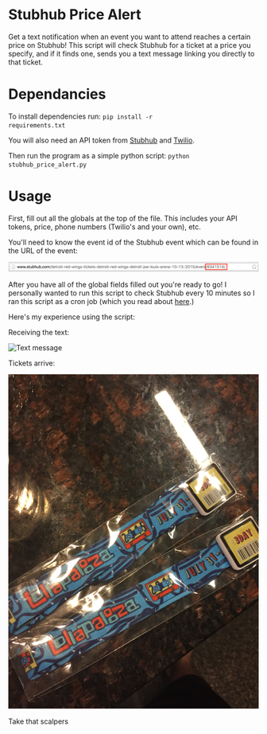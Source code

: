 # Stubhub Price Alert
Get a text notification when an event you want to attend reaches a certain price on Stubhub! This script will check Stubhub for a ticket at a price you specify, and if it finds one, sends you a text message linking you directly to that ticket.

# Dependancies
To install dependencies run: <code>pip install -r requirements.txt</code>

You will also need an API token from <a href="https://developer.stubhub.com/store/site/pages/guides.jag?type=gettingstarted" >Stubhub</a> and <a href="https://www.twilio.com/help/faq/twilio-basics/what-is-the-auth-token-and-how-can-i-change-it">Twilio</a>.

Then run the program as a simple python script: <code>python stubhub_price_alert.py</code>

# Usage
First, fill out all the globals at the top of the file. This includes your API tokens, price, phone numbers (Twilio's and your own), etc.

You'll need to know the event id of the Stubhub event which can be found in the URL of the event:

![event id in url](url.png)

After you have all of the global fields filled out you're ready to go! I personally wanted to run this script to check Stubhub every 10 minutes so I ran this script as a cron job (which you read about <a href="http://askubuntu.com/questions/2368/how-do-i-set-up-a-cron-job">here</a>.)

Here's my experience using the script:

Receiving the text:

![Text message](text.jpg)

Tickets arrive:

![Tickets](tickets.jpg)

Take that scalpers